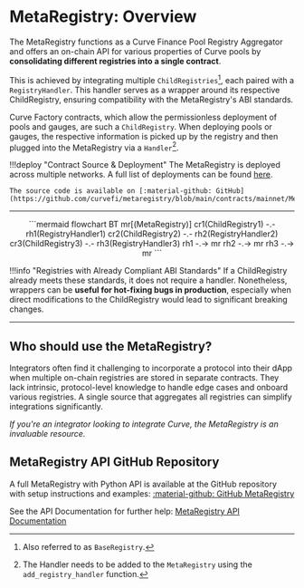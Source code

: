 <h1>MetaRegistry: Overview</h1>

The MetaRegistry functions as a Curve Finance Pool Registry Aggregator and offers an on-chain API for various properties of Curve pools by **consolidating different registries into a single contract**.

This is achieved by integrating multiple `ChildRegistries`[^1], each paired with a `RegistryHandler`. This handler serves as a wrapper around its respective ChildRegistry, ensuring compatibility with the MetaRegistry's ABI standards.

Curve Factory contracts, which allow the permissionless deployment of pools and gauges, are such a `ChildRegistry`. When deploying pools or gauges, the respective information is picked up by the registry and then plugged into the MetaRegistry via a `Handler`[^2].

[^1]: Also referred to as `BaseRegistry`.
[^2]: The Handler needs to be added to the `MetaRegistry` using the `add_registry_handler` function.


!!!deploy "Contract Source & Deployment"
    The MetaRegistry is deployed across multiple networks. A full list of deployments can be found [here](../references/deployed-contracts.md#meta-registry).

    The source code is available on [:material-github: GitHub](https://github.com/curvefi/metaregistry/blob/main/contracts/mainnet/MetaRegistry.vy).


---


<div align="center" class="mermaid-diagram">
```mermaid
flowchart BT
    mr[(MetaRegistry)]
    cr1(ChildRegistry1) -.- rh1(RegistryHandler1)
    cr2(ChildRegistry2) -.- rh2(RegistryHandler2)
    cr3(ChildRegistry3) -.- rh3(RegistryHandler3)
    rh1 -.-> mr
    rh2 -.-> mr
    rh3 -.-> mr
```
</div>


!!!info "Registries with Already Compliant ABI Standards"
    If a ChildRegistry already meets these standards, it does not require a handler. Nonetheless, wrappers can be **useful for hot-fixing bugs in production**, especially when direct modifications to the ChildRegistry would lead to significant breaking changes.

---

## **Who should use the MetaRegistry?**

Integrators often find it challenging to incorporate a protocol into their dApp when multiple on-chain registries are stored in separate contracts. They lack intrinsic, protocol-level knowledge to handle edge cases and onboard various registries. A single source that aggregates all registries can simplify integrations significantly.

*If you're an integrator looking to integrate Curve, the MetaRegistry is an invaluable resource.*

## **MetaRegistry API GitHub Repository**

A full MetaRegistry with Python API is available at the GitHub repository with setup instructions and examples: [:material-github: GitHub MetaRegistry](https://github.com/curvefi/metaregistry/)

See the API Documentation for further help: [MetaRegistry API Documentation](./MetaRegistryAPI.md)
